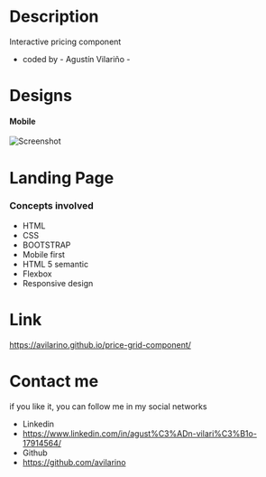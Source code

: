 # Description 
Interactive pricing component
- coded by - Agustín Vilariño - 

# Designs
#### Mobile

![Screenshot](https://raw.githubusercontent.com/avilarino/price-grid-component/master/assets/design/mobile-design.jpg)



# Landing Page
### Concepts involved

* HTML
* CSS
* BOOTSTRAP
* Mobile first
* HTML 5 semantic
* Flexbox
* Responsive design


# Link 
https://avilarino.github.io/price-grid-component/

# Contact me
if you like it, you can follow me in my social networks

- Linkedin
- https://www.linkedin.com/in/agust%C3%ADn-vilari%C3%B1o-17914564/
- Github
- https://github.com/avilarino








